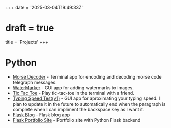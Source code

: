 +++
date = '2025-03-04T19:49:33Z'
# draft = true
title = 'Projects'
+++
# Python
- [Morse Decoder](https://github.com/PinkieBoi/morse-decoder) - Terminal app for encoding and decoding morse code telegraph messages.
- [WaterMarker](https://github.com/PinkieBoi/watermarker) - GUI app for adding watermarks to images.
- [Tic Tac Toe](https://github.com/PinkieBoi/tic-tac-toe) - Play tic-tac-toe in the terminal with a friend.
- [Typing Speed Test(v1)](https://github.com/PinkieBoi/typing-speed-test) - GUI app for aproximating your typing speed.  I plan to update it in the future to automatically end when the paragraph is complete when I can impliment the backspace key as I want it.
- [Flask Blog](https://github.com/PinkieBoi/python-blog-app) - Flask blog app
- [Flask Portfolio Site](https://github.com/PinkieBoi/portfolio_site) - Portfolio site with Python Flask backend

